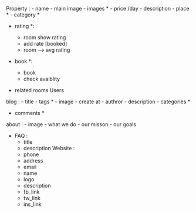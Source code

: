 Property : 
    - name 
    - main image
    - images * 
    - price /day 
    - description 
    - place * 
    - category *

- rating *:
    - room show rating
    - add rate [booked]
    - room --> avg rating 

- book *: 
    - book
    - check avaiblity 

- related rooms 
Users

blog : 
    - title 
    - tags * 
    - image 
    - create at 
    - authror 
    - description 
    - categories *

- comments  *

about : 
    - image 
    - what we do 
    - our misson 
    - our goals

- FAQ : 
    - title
    - description 
Website : 
    - phone 
    - address 
    - email 
    - name 
    - logo 
    - description 
    - fb_link 
    - tw_link
    - ins_link

